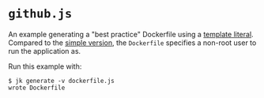 # `github.js`

An example generating a "best practice" Dockerfile using a [template
literal][js-template-literal]. Compared to the [simple
version](../template-literal-simple/README.md), the `Dockerfile` specifies a
non-root user to run the application as.

[js-template-literal]: https://developer.mozilla.org/en-US/docs/Web/JavaScript/Reference/Template_literals

Run this example with:

```console
$ jk generate -v dockerfile.js
wrote Dockerfile
```
